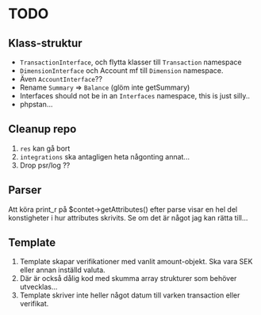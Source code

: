 # TODO

## Klass-struktur

* `TransactionInterface`, och flytta klasser till `Transaction` namespace
* `DimensionInterface` och Account mf till `Dimension` namespace.
* Även `AccountInterface`??
* Rename `Summary` => `Balance` (glöm inte getSummary)
* Interfaces should not be in an `Interfaces` namespace, this is just silly..
* phpstan...

## Cleanup repo

1. `res` kan gå bort
1. `integrations` ska antagligen heta någonting annat...
1. Drop psr/log ??

## Parser

Att köra print_r på $contet->getAttributes() efter parse visar en hel del konstigheter
i hur attributes skrivits. Se om det är något jag kan rätta till...

## Template

1. Template skapar verifikationer med vanlit amount-objekt. Ska vara SEK eller annan inställd valuta.
1. Där är också dålig kod med skumma array strukturer som behöver utvecklas...
1. Template skriver inte heller något datum till varken transaction eller verifikat.

